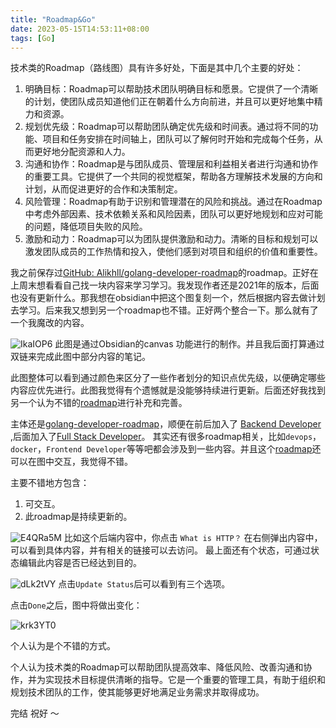 ```yaml
---
title: "Roadmap&Go"
date: 2023-05-15T14:53:11+08:00
tags: [Go]
---
```

技术类的Roadmap（路线图）具有许多好处，下面是其中几个主要的好处：
1.  明确目标：Roadmap可以帮助技术团队明确目标和愿景。它提供了一个清晰的计划，使团队成员知道他们正在朝着什么方向前进，并且可以更好地集中精力和资源。
2.  规划优先级：Roadmap可以帮助团队确定优先级和时间表。通过将不同的功能、项目和任务安排在时间轴上，团队可以了解何时开始和完成每个任务，从而更好地分配资源和人力。
3.  沟通和协作：Roadmap是与团队成员、管理层和利益相关者进行沟通和协作的重要工具。它提供了一个共同的视觉框架，帮助各方理解技术发展的方向和计划，从而促进更好的合作和决策制定。
4.  风险管理：Roadmap有助于识别和管理潜在的风险和挑战。通过在Roadmap中考虑外部因素、技术依赖关系和风险因素，团队可以更好地规划和应对可能的问题，降低项目失败的风险。
5.  激励和动力：Roadmap可以为团队提供激励和动力。清晰的目标和规划可以激发团队成员的工作热情和投入，使他们感到对项目和组织的价值和重要性。

我之前保存过[GitHub: Alikhll/golang-developer-roadmap](https://github.com/Alikhll/golang-developer-roadmap)的roadmap。正好在上周末想看看自己找一块内容来学习学习。我发现作者还是2021年的版本，后面也没有更新什么。那我想在obsidian中把这个图复刻一个，然后根据内容去做计划去学习。后来我又想到另一个roadmap也不错。正好两个整合一下。那么就有了一个我魔改的内容。

![IkaIOP6](https://i.imgur.com/IkaIOP6.jpg)
此图是通过Obsidian的canvas 功能进行的制作。并且我后面打算通过双链来完成此图中部分内容的笔记。

此图整体可以看到通过颜色来区分了一些作者划分的知识点优先级，以便确定哪些内容应优先进行。此图我觉得有个遗憾就是没能够持续进行更新。后面还好我找到另一个认为不错的[roadmap](https://roadmap.sh/)进行补充和完善。

主体还是[golang-developer-roadmap](https://github.com/Alikhll/golang-developer-roadmap)，顺便在前后加入了 [Backend Developer](https://roadmap.sh/backend) ,后面加入了[Full Stack Developer](https://roadmap.sh/full-stack)。 其实还有很多roadmap相关，比如`devops`，`docker`，`Frontend Developer`等等吧都会涉及到一些内容。并且这个[roadmap](https://roadmap.sh/)还可以在图中交互，我觉得不错。

主要不错地方包含：
1. 可交互。
2. 此roadmap是持续更新的。

![E4QRa5M](https://i.imgur.com/E4QRa5M.png)
比如这个后端内容中，你点击 `What is HTTP？` 在右侧弹出内容中，可以看到具体内容，并有相关的链接可以去访问。 最上面还有个状态，可通过状态编辑此内容是否已经达到目的。

![dLk2tVY](https://i.imgur.com/dLk2tVY.png)
点击`Update Status`后可以看到有三个选项。

点击`Done`之后，图中将做出变化：

![krk3YT0](https://i.imgur.com/krk3YT0.png)

个人认为是个不错的方式。

个人认为技术类的Roadmap可以帮助团队提高效率、降低风险、改善沟通和协作，并为实现技术目标提供清晰的指导。它是一个重要的管理工具，有助于组织和规划技术团队的工作，使其能够更好地满足业务需求并取得成功。


完结
祝好
～